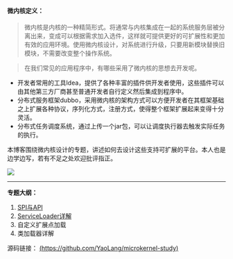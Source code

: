 #### 微内核定义： 

>   微内核是内核的一种精简形式。将通常与内核集成在一起的系统服务层被分离出来，变成可以根据需求加入选件，这样就可提供更好的可扩展性和更加有效的应用环境。使用微内核设计，对系统进行升级，只要用新模块替换旧模块，不需要改变整个操作系统。 

> 在我们常见的应用程序中，有哪些采用了微内核的思想去开发呢。
- 开发者常用的工具Idea，提供了各种丰富的插件供开发者使用，这些插件可以由其他第三方厂商甚至普通开发者自行定义然后集成到程序中。
-  分布式服务框架dubbo，采用微内核的架构方式可以方便开发者在其框架基础之上扩展各种协议，序列化方式，注册方式，使得整个框架扩展起来变得十分灵活。
- 分布式任务调度系统，通过上传一个jar包，可以让调度执行器去触发实际任务的执行。

本博客围绕微内核设计的专题，讲述如何去设计这些支持可扩展的平台。本人也是边学边写，若有不足之处欢迎批评指正。
    
![](https://user-gold-cdn.xitu.io/2018/10/26/166af8e576fe390f?w=547&h=205&f=png&s=7024)


---

**专题大纲：**
1. [SPI与API](https://juejin.im/post/5bd2d97c51882528d52860ab)
2. [ServiceLoader详解](https://juejin.im/post/5bd2da0be51d454475503440)
3. 自定义扩展点加载
4. 类加载器详解



源码链接： [(https://github.com/YaoLang/microkernel-study)](https://github.com/YaoLang/microkernel-study)
